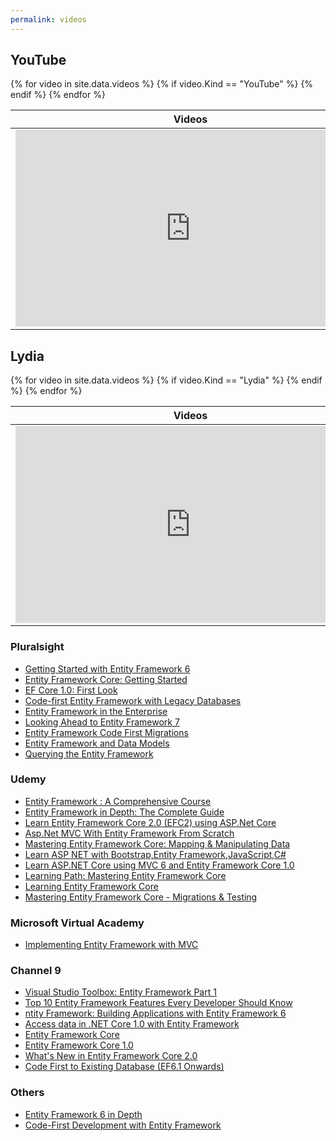 ```yaml
---
permalink: videos
---
```

<h2>YouTube</h2>
<table>
	<thead>
		<tr>
			<th>Videos</th>
			<th>Description</th>
		</tr>
	</thead>
	<tbody>
{% for video in site.data.videos %}
	{% if video.Kind == "YouTube" %}
		<tr>
			<td>
				<iframe width="560" height="315" src="https://www.youtube.com/embed/{{ video.ID }}" frameborder="0" allow="autoplay; encrypted-media" allowfullscreen></iframe>
			</td>
			<td>
				<h3>{{ video.Title }}</h3>
				{{ video.Description }}
			</td>
		</tr>
	{% endif %}
{% endfor %}		
	</tbody>
</table>

<h2>Lydia</h2>
<table>
	<thead>
		<tr>
			<th>Videos</th>
			<th>Description</th>
		</tr>
	</thead>
	<tbody>
{% for video in site.data.videos %}
	{% if video.Kind == "Lydia" %}
		<tr>
			<td>
				<iframe width='560' height='315' src='https://www.lynda.com/player/embed/{{ video.ID }}?fs=3&w=560&h=315&ps=paused&utm_medium=referral&utm_source=embed+video&utm_campaign=ldc-website&utm_content=vid-{{ video.ID }}' mozallowfullscreen='true' webkitallowfullscreen='true' allowfullscreen='true' frameborder='0'></iframe>
			</td>
			<td>
				<h3>{{ video.Title }}</h3>
				{{ video.Description }}
			</td>
		</tr>
	{% endif %}
{% endfor %}		
	</tbody>
</table>

<h3>Pluralsight</h3>
<ul>
	<li><a href="https://app.pluralsight.com/library/courses/entity-framework-6-getting-started/table-of-contents">Getting Started with Entity Framework 6</a></li>
    <li><a href="https://app.pluralsight.com/library/courses/entity-framework-core-getting-started/table-of-contents">Entity Framework Core: Getting Started</a></li>
    <li><a href="https://app.pluralsight.com/library/courses/play-by-play-ef-core-1-0-first-look-julie-lerman/table-of-contents">EF Core 1.0: First Look</a></li>
    <li><a href="https://app.pluralsight.com/library/courses/code-first-entity-framework-legacy-databases/table-of-contents">Code-first Entity Framework with Legacy Databases</a></li>
    <li><a href="https://app.pluralsight.com/library/courses/entity-framework-enterprise-update/table-of-contents">Entity Framework in the Enterprise</a></li>
    <li><a href="https://app.pluralsight.com/library/courses/entity-framework-7-looking-ahead/table-of-contents">Looking Ahead to Entity Framework 7</a></li>
    <li><a href="https://app.pluralsight.com/library/courses/efmigrations/table-of-contents">Entity Framework Code First Migrations</a></li>
    <li><a href="https://app.pluralsight.com/library/courses/efintro-models/table-of-contents">Entity Framework and Data Models</a></li>
    <li><a href="https://app.pluralsight.com/library/courses/querying-entity-framework/table-of-contents">Querying the Entity Framework</a></li>
</ul>
<h3>Udemy</h3>	
<ul>
	<li><a href="https://www.udemy.com/entity-framework-a-comprehensive-course/">Entity Framework : A Comprehensive Course</a></li>
    <li><a href="https://www.udemy.com/entity-framework-tutorial/">Entity Framework in Depth: The Complete Guide</a></li>
    <li><a href="https://www.udemy.com/learn-entity-framework-core-2-efc2-using-aspnet-core/">Learn Entity Framework Core 2.0 (EFC2) using ASP.Net Core</a></li>
    <li><a href="https://www.udemy.com/aspnet-mvc-with-entity-framework-from-scratch/">Asp.Net MVC With Entity Framework From Scratch</a></li>
    <li><a href="https://www.udemy.com/mastering-entity-framework-core-mapping-manipulating-data/">Mastering Entity Framework Core: Mapping & Manipulating Data</a></li>
    <li><a href="https://www.udemy.com/learn_aspnet_bootstrap_entityframework/">Learn ASP NET with Bootstrap,Entity Framework,JavaScript,C#</a></li>
    <li><a href="https://www.udemy.com/learn-aspnet-core-mvc-web-apis-ef-core-bonus-ios-app/">Learn ASP.NET Core using MVC 6 and Entity Framework Core 1.0</a></li>
    <li><a href="https://www.udemy.com/learning-path-mastering-entity-framework-core/">Learning Path: Mastering Entity Framework Core</a></li>
    <li><a href="https://www.udemy.com/learning-entity-framework-core/">Learning Entity Framework Core</a></li>
    <li><a href="https://www.udemy.com/mastering-entity-framework-core-migrations-testing/">Mastering Entity Framework Core - Migrations & Testing</a></li>
</ul>
<h3>Microsoft Virtual Academy</h3>
<ul>
    <li><a href="https://mva.microsoft.com/en-US/training-courses/implementing-entity-framework-with-mvc-8931?l=e2H2lDC3_8304984382">Implementing Entity Framework with MVC</a></li>
</ul>
<h3>Channel 9</h3>
<ul>
	<li><a href="https://channel9.msdn.com/Shows/Visual-Studio-Toolbox/Visual-Studio-Toolbox-Entity-Framework-Part-1">Visual Studio Toolbox: Entity Framework Part 1</a></li>
	<li><a href="https://channel9.msdn.com/Events/Visual-Studio/Visual-Studio-2017-Launch/WEB-106">Top 10 Entity Framework Features Every Developer Should Know</a></li>
    <li><a href="https://channel9.msdn.com/Events/TechEd/NorthAmerica/2014/DEV-B417">ntity Framework: Building Applications with Entity Framework 6</a></li>
    <li><a href="https://channel9.msdn.com/Events/Ignite/2016/BRK2184">Access data in .NET Core 1.0 with Entity Framework</a></li>
    <li><a href="https://channel9.msdn.com/Shows/Visual-Studio-Toolbox/Entity-Framework-Core">Entity Framework Core</a></li>
    <li><a href="https://channel9.msdn.com/Events/Build/2016/B852">Entity Framework Core 1.0</a></li>
    <li><a href="https://channel9.msdn.com/Events/dotnetConf/2017/T221">What's New in Entity Framework Core 2.0</a></li>
    <li><a href="https://channel9.msdn.com//Blogs/EF/Code-First-to-Existing-Database-EF6-1-Onwards-/">Code First to Existing Database (EF6.1 Onwards)</a></li>
</ul>
<h3>Others</h3>
<ul>
	<li><a href="https://codewithmosh.teachable.com/p/entity-framework/?coupon_code=HALFOFF">Entity Framework 6 in Depth</a></li>
	<li><a href="https://www.wintellectnow.com/Videos/Watch?videoId=code-first-development-with-entity-framework">Code-First Development with Entity Framework</a></li>
</ul>